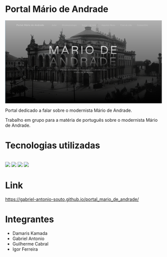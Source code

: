 # Portal Mário de Andrade

<img align="center" with="100%" src="portal.png" />

Portal dedicado a falar sobre o modernista Mário de Andrade.

Trabalho em grupo para a matéria de português sobre o modernista Mário de Andrade.


# Tecnologias utilizadas
<div style="display: inline_block"><br>

  <img src="https://img.shields.io/badge/HTML5-E34F26?style=for-the-badge&logo=html5&logoColor=white" />

  <img src="https://img.shields.io/badge/JavaScript-F7DF1E?style=for-the-badge&logo=javascript&logoColor=black" />

  <img src="https://img.shields.io/badge/CSS3-1572B6?style=for-the-badge&logo=css3&logoColor=white" />
  
  <img src="https://img.shields.io/badge/Bootstrap-563D7C?style=for-the-badge&logo=bootstrap&logoColor=white" />
  
</div>


# Link

https://gabriel-antonio-souto.github.io/portal_mario_de_andrade/

# Integrantes

<ul>
  <li> Damaris Kamada
  <li> Gabriel Antonio
  <li> Guilherme Cabral
  <li> Igor Ferreira
<ul/>
